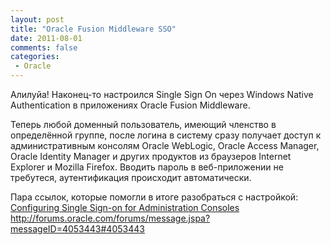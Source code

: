 ```yaml
---
layout: post
title: "Oracle Fusion Middleware SSO"
date: 2011-08-01
comments: false
categories:
 - Oracle
---
```



Алилуйа! Наконец-то настроился Single Sign On через Windows Native Authentication в приложениях Oracle Fusion Middleware.

Теперь любой доменный пользователь, имеющий членство в определённой группе, после логина в систему сразу получает доступ к административным консолям Oracle WebLogic, Oracle Access Manager, Oracle Identity Manager и других продуктов из браузеров Internet Explorer и Mozilla Firefox. Вводить пароль в веб-приложении не требутеся, аутентификация происходит автоматически.

Пара ссылок, которые помогли в итоге разобраться с настройкой:
<a href="http://download.oracle.com/docs/cd/E17904_01/core.1111/e12035/confg_sso_admconsoles_im.htm#CEGDJHBE">Configuring Single Sign-on for Administration Consoles</a>
<a href="http://forums.oracle.com/forums/message.jspa?messageID=4053443#4053443%20">http://forums.oracle.com/forums/message.jspa?messageID=4053443#4053443 </a>


